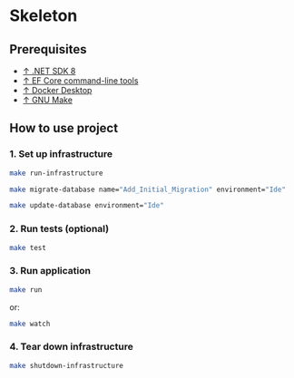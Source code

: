 # Skeleton

## Prerequisites

- [↑ .NET SDK 8](https://dotnet.microsoft.com/en-us/download/dotnet/8.0)
- [↑ EF Core command-line tools](https://learn.microsoft.com/en-us/ef/core/cli/dotnet)
- [↑ Docker Desktop](https://www.docker.com/products/docker-desktop/)
- [↑ GNU Make](https://www.gnu.org/software/make)

## How to use project

### 1. Set up infrastructure

```bash
make run-infrastructure
```

```bash
make migrate-database name="Add_Initial_Migration" environment="Ide"
```

```bash
make update-database environment="Ide"
```

### 2. Run tests (optional)

```bash
make test
```

### 3. Run application

```bash
make run
```
or:

```bash
make watch
```

### 4. Tear down infrastructure

```bash
make shutdown-infrastructure
```

